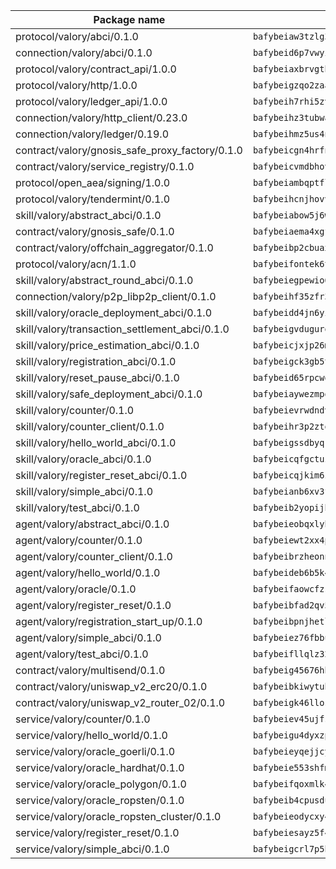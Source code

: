 | Package name                                                  | Package hash                                                  |
| ------------------------------------------------------------- | ------------------------------------------------------------- |
| protocol/valory/abci/0.1.0                                    | `bafybeiaw3tzlg3rkvnn5fcufblktmfwngmxugn4yo7pyjp76zz6aqtqcay` |
| connection/valory/abci/0.1.0                                  | `bafybeid6p7vwyikn7sntlpc36vymotldfgonjbk3qa5gfacxxamybhmpvy` |
| protocol/valory/contract_api/1.0.0                            | `bafybeiaxbrvgtbdrh4lslskuxyp4awyr4whcx3nqq5yrr6vimzsxg5dy64` |
| protocol/valory/http/1.0.0                                    | `bafybeigzqo2zaakcjtzzsm6dh4x73v72xg6ctk6muyp5uq5ueb7y34fbxy` |
| protocol/valory/ledger_api/1.0.0                              | `bafybeih7rhi5zvfvwakx5ifgxsz2cfipeecsh7bm3gnudjxtvhrygpcftq` |
| connection/valory/http_client/0.23.0                          | `bafybeihz3tubwado7j3wlivndzzuj3c6fdsp4ra5r3nqixn3ufawzo3wii` |
| connection/valory/ledger/0.19.0                               | `bafybeihmz5us4ntmzvgikpkx4tththrl7zvou4uiebvletdeliidiuhi6m` |
| contract/valory/gnosis_safe_proxy_factory/0.1.0               | `bafybeicgn4hrfnjqqrpq2yjyuifpp24liwijsnvwzkfl7wdixlfmqgqesy` |
| contract/valory/service_registry/0.1.0                        | `bafybeicvmdbhovr247vvunz5rer7sai74jxxavfwxyundiq3ebfxc2pvya` |
| protocol/open_aea/signing/1.0.0                               | `bafybeiambqptflge33eemdhis2whik67hjplfnqwieoa6wblzlaf7vuo44` |
| protocol/valory/tendermint/0.1.0                              | `bafybeihcnjhovvyyfbkuw5sjyfx2lfd4soeocfqzxz54g67333m6nk5gxq` |
| skill/valory/abstract_abci/0.1.0                              | `bafybeiabow5j6wc63szukedutrx6bia2agnju62avxsbhqkhchcwwpvu5i` |
| contract/valory/gnosis_safe/0.1.0                             | `bafybeiaema4xgfolq3nx26zu4o3kafro4aubmsjfwvzi5tfbp3fwg4cmoa` |
| contract/valory/offchain_aggregator/0.1.0                     | `bafybeibp2cbuaxj4sthoaf5vdbdos6am2kqcbomrt2x6cyqsmxu34jabbu` |
| protocol/valory/acn/1.1.0                                     | `bafybeifontek6tvaecatoauiule3j3id6xoktpjubvuqi3h2jkzqg7zh7a` |
| skill/valory/abstract_round_abci/0.1.0                        | `bafybeiegpewio6lkpikfnohjqmlwkqtxdmjbky4dphof4jvrixlvkiqixi` |
| connection/valory/p2p_libp2p_client/0.1.0                     | `bafybeihf35zfr35qsvfte4vbi7njvuzfx4httysw7owmlux53gvxh2or54` |
| skill/valory/oracle_deployment_abci/0.1.0                     | `bafybeidd4jn6yi2d4lqskfgyhgzgei5w5rk3f6p2w377imk6dizsa6kz54` |
| skill/valory/transaction_settlement_abci/0.1.0                | `bafybeigvdugurqbx4vqrkpro2q662vhild76r6yfw7thpgfftx6ysvdjg4` |
| skill/valory/price_estimation_abci/0.1.0                      | `bafybeicjxjp26m4pkxv6j4ifizr4ve6fgc5vqrvgp2ybsw56mc2bwt7znq` |
| skill/valory/registration_abci/0.1.0                          | `bafybeigck3gb5tvm5tilzii7kvzqpryxrmxu2meck5empgl7lhuz66mbgq` |
| skill/valory/reset_pause_abci/0.1.0                           | `bafybeid65rpcwq3rzxijwrpsbirersuwk2sdtcwnpkplczbszzoq2tbitu` |
| skill/valory/safe_deployment_abci/0.1.0                       | `bafybeiaywezmpo66nriweh7gn46tzkpftzacpz53ymdsmqpwlulmkfzlv4` |
| skill/valory/counter/0.1.0                                    | `bafybeievrwdndvczmjyetfa6sag5rwy5texjvfdf3ul25ze2s5i3h3bx2q` |
| skill/valory/counter_client/0.1.0                             | `bafybeihr3p2ztqpbgzuo4xi7gwq4hjcc3khibirritnxkajaugshlzxjke` |
| skill/valory/hello_world_abci/0.1.0                           | `bafybeigssdbyqr2bh2tzchg3a5tssdj3uwakvjsl5uuoff5wxfyxpfqbwe` |
| skill/valory/oracle_abci/0.1.0                                | `bafybeicqfgctuzynbefgsei2oukb3c3rgu27iitjmx4o6zjhlazdeeqb2a` |
| skill/valory/register_reset_abci/0.1.0                        | `bafybeicqjkim6zfvngvgkvsns7h4iseyfhwsoqfvxdeubw4mt4qmrb43ju` |
| skill/valory/simple_abci/0.1.0                                | `bafybeianb6xv3fwf3nqzijjes6vwztf3xhurtgxqfrx6cfrvem2qms2ooi` |
| skill/valory/test_abci/0.1.0                                  | `bafybeib2yopijhyd6trp5itx4xkigvio52jxz4a6eagcnkx5ux4rl6skai` |
| agent/valory/abstract_abci/0.1.0                              | `bafybeieobqxlybgjjwl6w6d4rph2ugfpi5j4ijkzkqzn42746nqvj5o7wu` |
| agent/valory/counter/0.1.0                                    | `bafybeiewt2xx4ptqy5osnumekbu26uvv34cmzvmdirjt3wreucjt5ebtgy` |
| agent/valory/counter_client/0.1.0                             | `bafybeibrzheonnpbkihtov7e45yhs5azgo57k5ogxnykucpyv6sprufb7m` |
| agent/valory/hello_world/0.1.0                                | `bafybeideb6b5k4i6z7bm3p53eydxgknmwdefo2oshcnlxthjc6oxeox7ua` |
| agent/valory/oracle/0.1.0                                     | `bafybeifaowcfzsgqau7hxowybb32t3buspbhbvjlkyuhoyc5mnbqz2i7w4` |
| agent/valory/register_reset/0.1.0                             | `bafybeibfad2qv5gs5sbnv4drxba5fyrb4sb7moprbvvq7jkhagc5qwfoka` |
| agent/valory/registration_start_up/0.1.0                      | `bafybeibpnjhetlif6zesescxcypqcscedb7u3dgpmv4nfbbwabuwj42k3m` |
| agent/valory/simple_abci/0.1.0                                | `bafybeiez76fbbul4xyizbytr424onz3s2dd2ct3lyjip5wkjylk7opmxmi` |
| agent/valory/test_abci/0.1.0                                  | `bafybeifllqlz32rz3uglgvug3vffr753stagotmijzu2gws24z2qmxg6ce` |
| contract/valory/multisend/0.1.0                               | `bafybeig45676hbh4c3p3mujrrskxgxww4cxdyyginlg5rmmav6orv4gtya` |
| contract/valory/uniswap_v2_erc20/0.1.0                        | `bafybeibkiwytuhhvxbisoxcybrx4lfstk6bvtriltles7fxxpy37yq45ja` |
| contract/valory/uniswap_v2_router_02/0.1.0                    | `bafybeigk46llosgsfz3zp7gdz44t4libzqqqq7zi6d5wsjpz43evn6ww4m` |
| service/valory/counter/0.1.0                                  | `bafybeiev45ujfstey5mztqmvn2ttjfbsqdxbpjjhqfzqrhonjbo725twua` |
| service/valory/hello_world/0.1.0                              | `bafybeigu4dyxzpfka5bodnb5lzas5jsd4ejps6aabofn32l2wyqcbnilvm` |
| service/valory/oracle_goerli/0.1.0                            | `bafybeieyqejjcy7qvkyum4turx63txyrnwz4xd3ksg7ydhptyidwu7sbmy` |
| service/valory/oracle_hardhat/0.1.0                           | `bafybeie553shfmnds6v7defynjv5kmjkqf2aygj345jbbcssevtnkbodbe` |
| service/valory/oracle_polygon/0.1.0                           | `bafybeifqoxmlk4j6t45f6qhfk4vrqosxbt4xyynbvqrbknoll2kqyxldqi` |
| service/valory/oracle_ropsten/0.1.0                           | `bafybeib4cpusdubxo6jlyxfwn26pbjovm2fdkzmnafcptmnoylrpoggjda` |
| service/valory/oracle_ropsten_cluster/0.1.0                   | `bafybeieodycxy4ptd5g26c3sa3f5tc5w4a2j6ojuvqjk5udxfddmmfngk4` |
| service/valory/register_reset/0.1.0                           | `bafybeiesayz5f4itjetjivvspmgpjoggvyz77ipeputkvjc5ztlzvvweei` |
| service/valory/simple_abci/0.1.0                              | `bafybeigcrl7p5hwwwu5oh5ykckj6h6vlzk37x3mg7nlwwfyzphub7j6j4a` |
